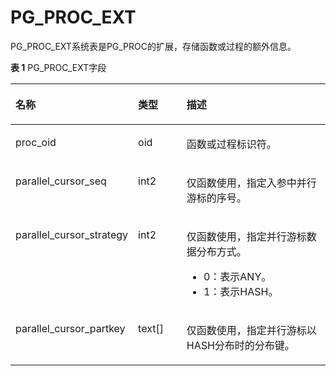 # PG\_PROC\_EXT

PG\_PROC\_EXT系统表是PG\_PROC的扩展，存储函数或过程的额外信息。

**表 1**  PG\_PROC\_EXT字段

<a name="zh-cn_topic_0283137196_zh-cn_topic_0237122301_table370273621911"></a>
<table><thead align="left"><tr id="zh-cn_topic_0283137196_zh-cn_topic_0237122301_row177034367196"><th class="cellrowborder" valign="top" width="20.13201320132013%" id="mcps1.2.4.1.1"><p id="zh-cn_topic_0283137196_zh-cn_topic_0237122301_p3704103613192"><a name="zh-cn_topic_0283137196_zh-cn_topic_0237122301_p3704103613192"></a><a name="zh-cn_topic_0283137196_zh-cn_topic_0237122301_p3704103613192"></a>名称</p>
</th>
<th class="cellrowborder" valign="top" width="18.08180818081808%" id="mcps1.2.4.1.2"><p id="zh-cn_topic_0283137196_zh-cn_topic_0237122301_p9704143618197"><a name="zh-cn_topic_0283137196_zh-cn_topic_0237122301_p9704143618197"></a><a name="zh-cn_topic_0283137196_zh-cn_topic_0237122301_p9704143618197"></a>类型</p>
</th>
<th class="cellrowborder" valign="top" width="61.786178617861786%" id="mcps1.2.4.1.3"><p id="zh-cn_topic_0283137196_zh-cn_topic_0237122301_p470420360196"><a name="zh-cn_topic_0283137196_zh-cn_topic_0237122301_p470420360196"></a><a name="zh-cn_topic_0283137196_zh-cn_topic_0237122301_p470420360196"></a>描述</p>
</th>
</tr>
</thead>
<tbody><tr id="zh-cn_topic_0283137196_zh-cn_topic_0237122301_row770433620196"><td class="cellrowborder" valign="top" width="20.13201320132013%" headers="mcps1.2.4.1.1 "><p id="zh-cn_topic_0283137196_zh-cn_topic_0237122301_p1670523618197"><a name="zh-cn_topic_0283137196_zh-cn_topic_0237122301_p1670523618197"></a><a name="zh-cn_topic_0283137196_zh-cn_topic_0237122301_p1670523618197"></a>proc_oid</p>
</td>
<td class="cellrowborder" valign="top" width="18.08180818081808%" headers="mcps1.2.4.1.2 "><p id="zh-cn_topic_0283137196_zh-cn_topic_0237122301_p1470517367198"><a name="zh-cn_topic_0283137196_zh-cn_topic_0237122301_p1470517367198"></a><a name="zh-cn_topic_0283137196_zh-cn_topic_0237122301_p1470517367198"></a>oid</p>
</td>
<td class="cellrowborder" valign="top" width="61.786178617861786%" headers="mcps1.2.4.1.3 "><p id="zh-cn_topic_0283137196_zh-cn_topic_0237122301_p470503601915"><a name="zh-cn_topic_0283137196_zh-cn_topic_0237122301_p470503601915"></a><a name="zh-cn_topic_0283137196_zh-cn_topic_0237122301_p470503601915"></a>函数或过程标识符。</p>
</td>
</tr>
<tr id="row35161421019"><td class="cellrowborder" valign="top" width="20.13201320132013%" headers="mcps1.2.4.1.1 "><p id="p1621411019"><a name="p1621411019"></a><a name="p1621411019"></a>parallel_cursor_seq</p>
</td>
<td class="cellrowborder" valign="top" width="18.08180818081808%" headers="mcps1.2.4.1.2 "><p id="p116141410112"><a name="p116141410112"></a><a name="p116141410112"></a>int2</p>
</td>
<td class="cellrowborder" valign="top" width="61.786178617861786%" headers="mcps1.2.4.1.3 "><p id="p161514101014"><a name="p161514101014"></a><a name="p161514101014"></a>仅函数使用，指定入参中并行游标的序号。</p>
</td>
</tr>
<tr id="row35161421020"><td class="cellrowborder" valign="top" width="20.13201320132013%" headers="mcps1.2.4.1.1 "><p id="p1621411020"><a name="p1621411020"></a><a name="p1621411020"></a>parallel_cursor_strategy</p>
</td>
<td class="cellrowborder" valign="top" width="18.08180818081808%" headers="mcps1.2.4.1.2 "><p id="p116141410113"><a name="p116141410113"></a><a name="p116141410113"></a>int2</p>
</td>
<td class="cellrowborder" valign="top" width="61.786178617861786%" headers="mcps1.2.4.1.3 "><p id="p161514101015"><a name="p161514101015"></a><a name="p161514101015"></a>仅函数使用，指定并行游标数据分布方式。</p><a name="ul1867245610132"></a><a name="ul1867245610132"></a><ul id="ul1867245610132"><li>0：表示ANY。</li><li>1：表示HASH。</li></ul>
</td>
</tr>
<tr id="row35161421021"><td class="cellrowborder" valign="top" width="20.13201320132013%" headers="mcps1.2.4.1.1 "><p id="p1621411021"><a name="p1621411021"></a><a name="p1621411021"></a>parallel_cursor_partkey</p>
</td>
<td class="cellrowborder" valign="top" width="18.08180818081808%" headers="mcps1.2.4.1.2 "><p id="p116141410114"><a name="p116141410114"></a><a name="p116141410114"></a>text[]</p>
</td>
<td class="cellrowborder" valign="top" width="61.786178617861786%" headers="mcps1.2.4.1.3 "><p id="p161514101016"><a name="p161514101016"></a><a name="p161514101016"></a>仅函数使用，指定并行游标以HASH分布时的分布键。</p>
</td>
</tr>
</tbody>
</table>
